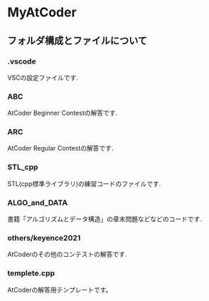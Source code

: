 # MyAtCoder
## フォルダ構成とファイルについて
### .vscode
VSCの設定ファイルです. 
### ABC
AtCoder Beginner Contestの解答です. 
### ARC
AtCoder Regular Contestの解答です. 
### STL_cpp
STL(cpp標準ライブラリ)の練習コードのファイルです. 
### ALGO_and_DATA
書籍「アルゴリズムとデータ構造」の章末問題などなどのコードです. 
### others/keyence2021
AtCoderのその他のコンテストの解答です. 
### templete.cpp
AtCoderの解答用テンプレートです。